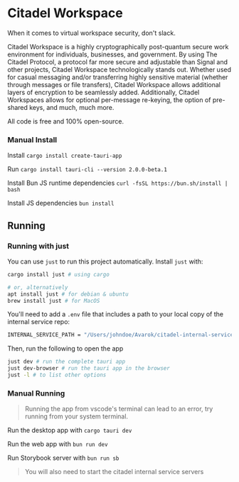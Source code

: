 # Citadel Workspace

When it comes to virtual workspace security, don't slack. 

Citadel Workspace is a highly cryptographically post-quantum secure work environment for individuals, businesses, and government. By using The Citadel Protocol, a protocol far more secure and adjustable than Signal and other projects, Citadel Workspace technologically stands out. Whether used for casual messaging and/or transferring highly sensitive material (whether through messages or file transfers), Citadel Workspace allows additional layers of encryption to be seamlessly added. Additionally, Citadel Workspaces allows for optional per-message re-keying, the option of pre-shared keys, and much, much more.

All code is free and 100% open-source.

### Manual Install

Install `cargo install create-tauri-app`

Run `cargo install tauri-cli --version 2.0.0-beta.1`

Install Bun JS runtime dependencies `curl -fsSL https://bun.sh/install | bash`

Install JS dependencies `bun install`

## Running

### Running with just

You can use `just` to run this project automatically. Install `just` with:

```sh
cargo install just # using cargo

# or, alternatively
apt install just # for debian & ubuntu
brew install just # for MacOS
```

You'll need to add a `.env` file that includes a path to your local copy of the internal service repo:

```sh
INTERNAL_SERVICE_PATH = "/Users/johndoe/Avarok/citadel-internal-service" # <-- No trailing `/`
```

Then, run the following to open the app

```sh
just dev # run the complete tauri app
just dev-browser # run the tauri app in the browser
just -l # to list other options

```

### Manual Running

> Running the app from vscode's terminal can lead to an error, try running from your system terminal.

Run the desktop app with `cargo tauri dev`

Run the web app with `bun run dev`

Run Storybook server with `bun run sb`

> You will also need to start the citadel internal service servers
